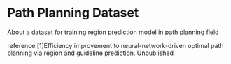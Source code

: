 # Path Planning Dataset
About
a dataset for training region prediction model in path planning field

reference
[1]Efficiency improvement to neural-network-driven optimal path planning via region and guideline prediction. Unpublished
